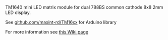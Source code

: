 TM1640 mini LED matrix module for dual 788BS common cathode 8x8 2mm LED display.

See [github.com/maxint-rd/TM16xx](https://github.com/maxint-rd/TM16xx) for Arduino library

For more information see [this Wiki page](https://github.com/maxint-rd/arduino-modules/wiki/01-TM1640-mini-matrix-8x16)

